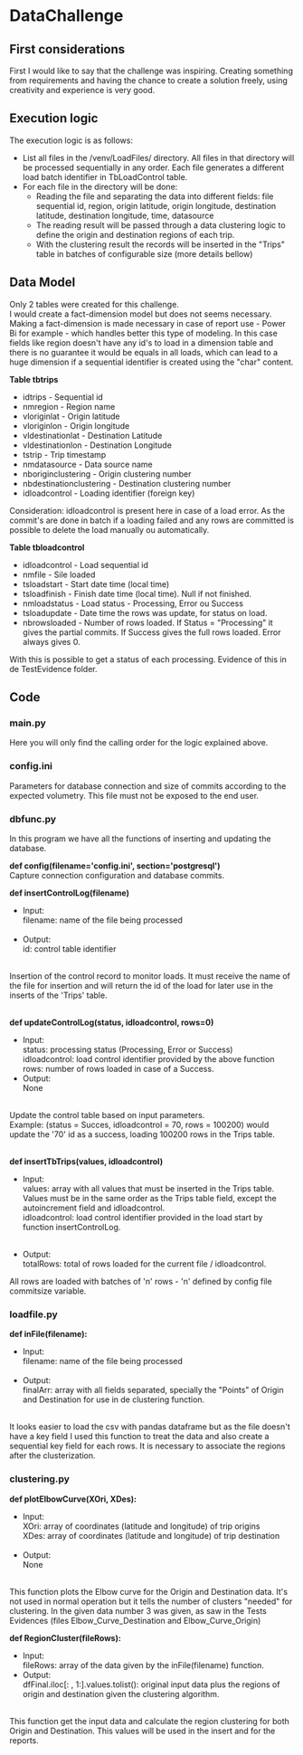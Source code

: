 # DataChallenge

## First considerations
First I would like to say that the challenge was inspiring. Creating something from requirements and having the chance to create a solution freely, using creativity and experience is very good.

## Execution logic

The execution logic is as follows:
- List all files in the /venv/LoadFiles/ directory. All files in that directory will be processed sequentially in any order. Each file generates a different load batch identifier in TbLoadControl table.
- For each file in the directory will be done:
  - Reading the file and separating the data into different fields: file sequential id, region, origin latitude, origin longitude, destination latitude, destination longitude, time, datasource
  - The reading result will be passed through a data clustering logic to define the origin and destination regions of each trip.
  - With the clustering result the records will be inserted in the "Trips" table in batches of configurable size (more details bellow)

## Data Model
Only 2 tables were created for this challenge.<br>
I would create a fact-dimension model but does not seems necessary. Making a fact-dimension is made necessary in case of report use - Power Bi for example - which handles better this type of modeling. In this case fields like region doesn't have any id's to load in a dimension table and there is no guarantee it would be equals in all loads, which can lead to a huge dimension if a sequential identifier is created using the "char" content. 

**Table tbtrips**
* idtrips - Sequential id
* nmregion - Region name
* vloriginlat - Origin latitude
* vloriginlon - Origin longitude
* vldestinationlat - Destination Latitude
* vldestinationlon - Destination Longitude
* tstrip - Trip timestamp
* nmdatasource - Data source name
* nboriginclustering - Origin clustering number
* nbdestinationclustering - Destination clustering number
* idloadcontrol - Loading identifier (foreign key)

Consideration: idloadcontrol is present here in case of a load error. As the commit's are done in batch if a loading failed and any rows are committed is possible to delete the load manually ou automatically.

**Table tbloadcontrol**
* idloadcontrol - Load sequential id
* nmfile - Sile loaded
* tsloadstart - Start date time (local time)
* tsloadfinish - Finish date time (local time). Null if not finished.
* nmloadstatus - Load status - Processing, Error ou Success
* tsloadupdate - Date time the rows was update, for status on load.
* nbrowsloaded - Number of rows loaded. If Status = "Processing" it gives the partial commits. If Success gives the full rows loaded. Error always gives 0.

With this is possible to get a status of each processing. Evidence of this in de TestEvidence folder.

## Code
### main.py
Here you will only find the calling order for the logic explained above.

### config.ini
Parameters for database connection and size of commits according to the expected volumetry. This file must not be exposed to the end user.

### dbfunc.py
In this program we have all the functions of inserting and updating the database.

**def config(filename='config.ini', section='postgresql')**<BR>
Capture connection configuration and database commits.<BR>

**def insertControlLog(filename)**<BR>
* Input:<BR>
filename: name of the file being processed<BR><BR>
* Output:<BR>
id: control table identifier<BR><BR>

Insertion of the control record to monitor loads. It must receive the name of the file for insertion and will return the id of the load for later use in the inserts of the 'Trips' table.<BR><BR>

**def updateControlLog(status, idloadcontrol, rows=0)**<BR>
* Input:<BR>
status: processing status (Processing, Error or Success)<BR>
idloadcontrol: load control identifier provided by the above function<BR>
rows: number of rows loaded in case of a Success.<BR>
* Output:<BR>
None<BR><BR>

Update the control table based on input parameters.<BR>
Example: (status = Succes, idloadcontrol = 70, rows = 100200) would update the '70' id as a success, loading 100200 rows in the Trips table.<BR><BR>

**def insertTbTrips(values, idloadcontrol)**
* Input:<BR>
values: array with all values that must be inserted in the Trips table. Values must be in the same order as the Trips table field, except the autoincrement field and idloadcontrol.<BR>
idloadcontrol: load control identifier provided in the load start by function insertControlLog.<BR><BR>

* Output:<BR>
totalRows: total of rows loaded for the current file / idloadcontrol.<BR>

All rows are loaded with batches of 'n' rows - 'n' defined by config file commitsize variable.

### loadfile.py
**def inFile(filename):**
* Input:<BR>
filename: name of the file being processed<BR><BR>
* Output:<BR>
finalArr: array with all fields separated, specially the "Points" of Origin and Destination for use in de clustering function.<BR><BR>

It looks easier to load the csv with pandas dataframe but as the file doesn't have a key field I used this function to treat the data and also create a sequential key field for each rows. It is necessary to associate the regions after the clusterization.

### clustering.py
**def plotElbowCurve(XOri, XDes):**
* Input:<BR>
XOri: array of coordinates (latitude and longitude) of trip origins<BR>
XDes: array of coordinates (latitude and longitude) of trip destination <BR><BR>
* Output:<BR>
None <BR><BR>

This function plots the Elbow curve for the Origin and Destination data. It's not used in normal operation but it tells the number of clusters "needed" for clustering. In the given data number 3 was given, as saw in the Tests Evidences (files Elbow_Curve_Destination and Elbow_Curve_Origin)

**def RegionCluster(fileRows):**
* Input:<BR>
fileRows: array of the data given by the inFile(filename) function.<BR>
* Output:<BR>
dfFinal.iloc[: , 1:].values.tolist(): original input data plus the regions of origin and destination given the clustering algorithm. <BR><BR>

This function get the input data and calculate the region clustering for both Origin and Destination. This values will be used in the insert and for the reports.




